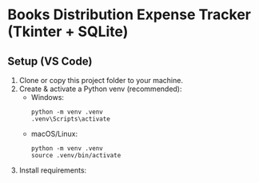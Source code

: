 # Books Distribution Expense Tracker (Tkinter + SQLite)

## Setup (VS Code)
1. Clone or copy this project folder to your machine.
2. Create & activate a Python venv (recommended):
   - Windows:
     ```
     python -m venv .venv
     .venv\Scripts\activate
     ```
   - macOS/Linux:
     ```
     python -m venv .venv
     source .venv/bin/activate
     ```
3. Install requirements:
